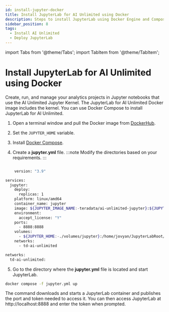 ```yaml
---
id: install-jupyter-docker
title: Install JupyterLab for AI Unlimited using Docker
description: Steps to install JupyterLab using Docker Engine and Compose file.
sidebar_position: 8
tags:
  - Install AI Unlimited
  - Deploy JupyterLab
---
```

import Tabs from '@theme/Tabs';
import TabItem from '@theme/TabItem';

# Install JupyterLab for AI Unlimited using Docker

Create, run, and manage your analytics projects in Jupyter notebooks that use the AI Unlimited Jupyter Kernel. The JupyterLab for AI Unlimited Docker image includes the kernel. You can use Docker Compose to install JupyterLab for AI Unlimited. 


1. Open a terminal window and pull the Docker image from [DockerHub](https://hub.docker.com/r/teradata/ai-unlimited-jupyter).
   
2. Set the `JUPYTER_HOME` variable.

3. Install [Docker Compose](https://docs.docker.com/compose/install/).

4. Create a **jupyter.yml** file.
 :::note
Modify the directories based on your requirements.
:::

```bash 

    version: "3.9"

services:
  jupyter:
    deploy:
      replicas: 1
    platform: linux/amd64
    container_name: jupyter
    image: ${JUPYTER_IMAGE_NAME:-teradata/ai-unlimited-jupyter}:${JUPYTER_IMAGE_TAG:-latest}
    environment:
      accept_license: "Y"
    ports:
      - 8888:8888
    volumes:
      - ${JUPYTER_HOME:-./volumes/jupyter}:/home/jovyan/JupyterLabRoot/userdata
    networks:
      - td-ai-unlimited

networks:
  td-ai-unlimited:

```
5. Go to the directory where the **jupyter.yml** file is located and start JupyterLab.

```bash 
docker compose -f jupyter.yml up
```
The command downloads and starts a JupyterLab container and publishes the port and token needed to access it. You can then access JupyterLab at http://localhost:8888 and enter the token when prompted. 
